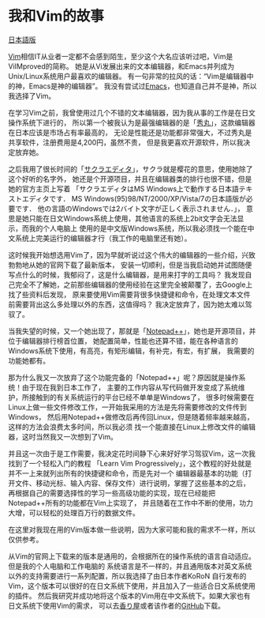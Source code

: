 **我和Vim的故事**
===
[日本語版][jp]

[Vim][vim]相信IT从业者一定都不会感到陌生，至少这个大名应该听过吧，Vim是ViIMproved的简称。
她是从Vi发展出来的文本编辑器，和Emacs并列成为Unix/Linux系统用户最喜欢的编辑器。
有一句非常的拉风的话：“Vim是编辑器中的神，Emacs是神的编辑器”。
我没有尝试过[Emacs][Emacs]，也知道自己并不是神，所以我选择了Vim。

在学习Vim之前，我曾使用过几个不错的文本编辑器，因为我从事的工作是在日文操作系统下进行的，
所以第一个被我认为是最强编辑器的是「[秀丸][hidemaru]」，这款编辑器在日本应该是市场占有率最高的，
无论是性能还是功能都非常强大，不过秀丸是共享软件，注册费用是4,200円，虽然不贵，
但是我更喜欢开源软件，所以我决定放弃她。

之后我用了很长时间的「[サクラエディタ][sakura]」，サクラ就是樱花的意思，使用她除了这个好听的名字外，
她还是个开源项目，并且在编辑器类的排行也很不错，但是她的官方主页上写着
    「サクラエディタはMS Windows上で動作する日本語テキストエディタです． 
    MS Windows(95)98/NT/2000/XP/Vista/7の日本語版が必要です．
    他の言語のWindowsでは2バイト文字が正しく表示されません．」，
意思是她只能在日文Windows系统上使用，其他语言的系统上2bit文字会无法显示，而我的个人电脑上
使用的是中文版Windows系统，所以我必须找一个能在中文系统上完美运行的编辑器才行（我工作的电脑里还有她）。

这时候我开始想选用Vim了，因为早就听说过这个伟大的编辑器的一些介绍，兴致勃勃地从她的官网下载了最新版本，
安装一切顺利，但是当我启动她并试图随便写点什么的时候，我郁闷了，这是什么编辑器，是用来打字的工具吗？
我发现自己完全不了解她，之前那些编辑器的使用经验在这里完全被颠覆了，去Google上找了些资料后发现，
原来要使用Vim需要背很多快捷键和命令，在处理文本文件前需要背出这么多处理以外的东西，这值得吗？
我决定放弃了，因为她太难以驾驭了。

当我失望的时候，又一个她出现了，那就是「[Notepad++][npp]」，她也是开源项目，并位于编辑器排行榜首位置，
她配置简单，性能也还算不错，能在各种语言的Windows系统下使用，有高亮，有矩形编辑，有补完，有宏，有扩展，
我需要的功能她都有。

那为什么我又一次放弃了这个功能完备的「Notepad++」呢？原因就是操作系统！由于现在我到日本工作了，
主要的工作内容从写代码做开发变成了系统维护，所接触到的有关系统运行的平台已经不单单是Windows了，
很多时候需要在Linux上做一些文件修改工作，一开始我采用的方法是先将需要修改的文件传到Windows，
然后用Notepad++做修改后再传回Linux，但是随着频率越来越高，这样的方法会浪费太多时间，所以我必须
找一个能直接在Linux上修改文件的编辑器，这时当然我又一次想到了Vim。

并且这一次由于是工作需要，我决定花时间静下心来好好学习驾驭Vim，这一次我找到了一个轻松入门的教程
「Learn Vim Progressively」，这个教程的好处就是并不一上来就列出所有的快捷键和命令，而是先对一个
编辑器最基本的功能（打开文件、移动光标、输入内容、保存文件）进行说明，掌握了这些基本的之后，
再根据自己的需要选择性的学习一些高级功能的实现，现在已经能把Notepad++所有的功能都在Vim上实现了，
并且随着在工作中不断的使用，功力大增，可以轻松的处理百万行的数据文件。

在这里对我现在用的Vim版本做一些说明，因为大家可能和我的需求不一样，所以仅供参考。

从Vim的官网上下载来的版本是通用的，会根据所在的操作系统的语言自动适应。但是我的个人电脑和工作电脑的
系统语言是不一样的，并且通用版本对英文系统以外的支持需要进行一系列配置，所以我选择了由日本作者KoRoN
自行发布的Vim，这个版本可以很好的在日文系统下使用，并且加入了一些适合日文系统使用的插件。
然后我研究并成功地将这个版本的Vim用在中文系统下。如果大家也有日文系统下使用Vim的需求，
可以去[香り屋][kaoriya]或者该作者的[GitHub][kaoriya_releases]下载。

[jp]: https://github.com/fantaro/MyVimConfig/blob/master/README_jp.md
[vim]: http://ja.wikipedia.org/wiki/Vim
[Emacs]: http://ja.wikipedia.org/wiki/Emacs
[hidemaru]: http://hide.maruo.co.jp/software/hidemaru.html
[sakura]: http://sakura-editor.sourceforge.net
[npp]: http://notepad-plus-plus.org
[kaoriya]: http://www.kaoriya.net
[kaoriya_releases]: https://github.com/koron/vim-kaoriya/releases
